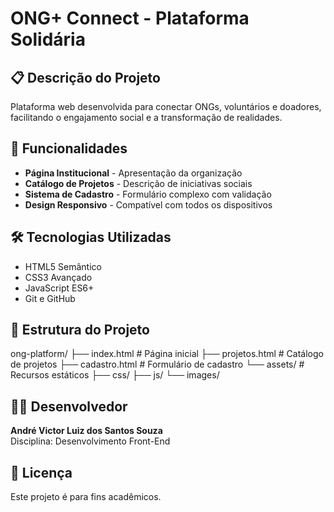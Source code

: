 # ONG+ Connect - Plataforma Solidária

## 📋 Descrição do Projeto
Plataforma web desenvolvida para conectar ONGs, voluntários e doadores, facilitando o engajamento social e a transformação de realidades.

## 🚀 Funcionalidades
- **Página Institucional** - Apresentação da organização
- **Catálogo de Projetos** - Descrição de iniciativas sociais
- **Sistema de Cadastro** - Formulário complexo com validação
- **Design Responsivo** - Compatível com todos os dispositivos

## 🛠 Tecnologias Utilizadas
- HTML5 Semântico
- CSS3 Avançado
- JavaScript ES6+
- Git e GitHub

## 📁 Estrutura do Projeto
ong-platform/
├── index.html # Página inicial
├── projetos.html # Catálogo de projetos
├── cadastro.html # Formulário de cadastro
└── assets/ # Recursos estáticos
├── css/
├── js/
└── images/

## 👨‍💻 Desenvolvedor
**André Victor Luiz dos Santos Souza**  
Disciplina: Desenvolvimento Front-End

## 📄 Licença
Este projeto é para fins acadêmicos.

